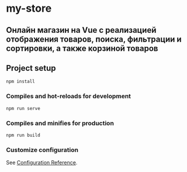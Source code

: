 # my-store

## Онлайн магазин на Vue с реализацией отображения товаров, поиска, фильтрации и сортировки, а также корзиной товаров 

## Project setup
```
npm install
```

### Compiles and hot-reloads for development
```
npm run serve
```

### Compiles and minifies for production
```
npm run build
```

### Customize configuration
See [Configuration Reference](https://cli.vuejs.org/config/).
